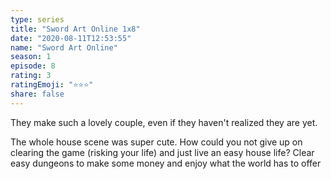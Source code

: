 ```yaml
---
type: series
title: "Sword Art Online 1x8"
date: "2020-08-11T12:53:55"
name: "Sword Art Online"
season: 1
episode: 8
rating: 3
ratingEmoji: "⭐️⭐️⭐️"
share: false
---
```


They make such a lovely couple, even if they haven't realized they are yet.

The whole house scene was super cute. How could you not give up on clearing the game (risking your life) and just live an easy house life? Clear easy dungeons to make some money and enjoy what the world has to offer
